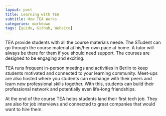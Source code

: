 ```yaml
---
layout: post
title: Learning with TEA
subtitle: How TEA Works
categories: markdown
tags: [guide, Github, Website]
---
```


TEA provide students with all the course materials neede. The STudent can go through the course material at his/her own pace at home. 
A tutor will always be there for them if you should need support.
The courses are designed to be engaging and exciting. 

TEA runs frequent in-person meetings and activities in Berlin to keep students motivated and connected to your learning community.
Meet-ups are also hosted where you students can exchange with their peers and learn new professional skills together. 
With this, students can build their professional network and potentially even life-long friendships.

At the end of the course TEA helps students land their first tech job. 
They are also for job interviews and connected  to great companies that would want to hire them.

